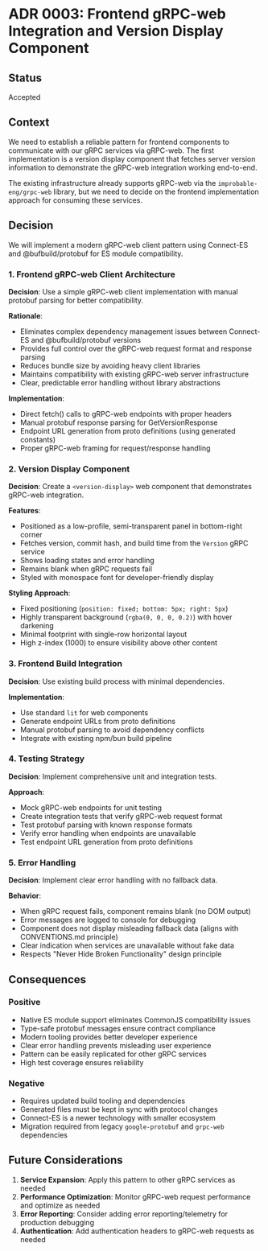 # ADR 0003: Frontend gRPC-web Integration and Version Display Component

## Status

Accepted

## Context

We need to establish a reliable pattern for frontend components to communicate with our gRPC services via gRPC-web. The first implementation is a version display component that fetches server version information to demonstrate the gRPC-web integration working end-to-end.

The existing infrastructure already supports gRPC-web via the `improbable-eng/grpc-web` library, but we need to decide on the frontend implementation approach for consuming these services.

## Decision

We will implement a modern gRPC-web client pattern using Connect-ES and @bufbuild/protobuf for ES module compatibility.

### 1. Frontend gRPC-web Client Architecture

**Decision**: Use a simple gRPC-web client implementation with manual protobuf parsing for better compatibility.

**Rationale**:
- Eliminates complex dependency management issues between Connect-ES and @bufbuild/protobuf versions
- Provides full control over the gRPC-web request format and response parsing
- Reduces bundle size by avoiding heavy client libraries
- Maintains compatibility with existing gRPC-web server infrastructure
- Clear, predictable error handling without library abstractions

**Implementation**:
- Direct fetch() calls to gRPC-web endpoints with proper headers
- Manual protobuf response parsing for GetVersionResponse
- Endpoint URL generation from proto definitions (using generated constants)
- Proper gRPC-web framing for request/response handling

### 2. Version Display Component

**Decision**: Create a `<version-display>` web component that demonstrates gRPC-web integration.

**Features**:
- Positioned as a low-profile, semi-transparent panel in bottom-right corner
- Fetches version, commit hash, and build time from the `Version` gRPC service
- Shows loading states and error handling
- Remains blank when gRPC requests fail
- Styled with monospace font for developer-friendly display

**Styling Approach**:
- Fixed positioning (`position: fixed; bottom: 5px; right: 5px`)
- Highly transparent background (`rgba(0, 0, 0, 0.2)`) with hover darkening
- Minimal footprint with single-row horizontal layout
- High z-index (1000) to ensure visibility above other content

### 3. Frontend Build Integration

**Decision**: Use existing build process with minimal dependencies.

**Implementation**:
- Use standard `lit` for web components
- Generate endpoint URLs from proto definitions
- Manual protobuf parsing to avoid dependency conflicts
- Integrate with existing npm/bun build pipeline

### 4. Testing Strategy

**Decision**: Implement comprehensive unit and integration tests.

**Approach**:
- Mock gRPC-web endpoints for unit testing
- Create integration tests that verify gRPC-web request format
- Test protobuf parsing with known response formats
- Verify error handling when endpoints are unavailable
- Test endpoint URL generation from proto definitions

### 5. Error Handling

**Decision**: Implement clear error handling with no fallback data.

**Behavior**:
- When gRPC request fails, component remains blank (no DOM output)
- Error messages are logged to console for debugging
- Component does not display misleading fallback data (aligns with CONVENTIONS.md principle)
- Clear indication when services are unavailable without fake data
- Respects "Never Hide Broken Functionality" design principle

## Consequences

### Positive
- Native ES module support eliminates CommonJS compatibility issues
- Type-safe protobuf messages ensure contract compliance
- Modern tooling provides better developer experience
- Clear error handling prevents misleading user experience
- Pattern can be easily replicated for other gRPC services
- High test coverage ensures reliability

### Negative
- Requires updated build tooling and dependencies
- Generated files must be kept in sync with protocol changes
- Connect-ES is a newer technology with smaller ecosystem
- Migration required from legacy `google-protobuf` and `grpc-web` dependencies

## Future Considerations

1. **Service Expansion**: Apply this pattern to other gRPC services as needed
2. **Performance Optimization**: Monitor gRPC-web request performance and optimize as needed
3. **Error Reporting**: Consider adding error reporting/telemetry for production debugging
4. **Authentication**: Add authentication headers to gRPC-web requests as needed